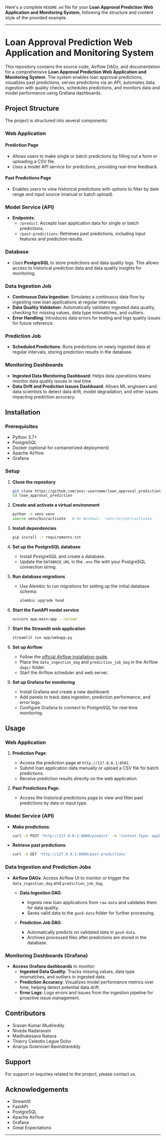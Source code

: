 Here's a complete `README.md` file for your **Loan Approval Prediction Web Application and Monitoring System**, following the structure and content style of the provided example.

---

# Loan Approval Prediction Web Application and Monitoring System

This repository contains the source code, Airflow DAGs, and documentation for a comprehensive **Loan Approval Prediction Web Application and Monitoring System**. The system enables loan approval predictions, visualizes past predictions, serves predictions via an API, automates data ingestion with quality checks, schedules predictions, and monitors data and model performance using Grafana dashboards.

## Project Structure

The project is structured into several components:

### Web Application

#### **Prediction Page**
- Allows users to make single or batch predictions by filling out a form or uploading a CSV file.
- Uses a model API service for predictions, providing real-time feedback.
  
#### **Past Predictions Page**
- Enables users to view historical predictions with options to filter by date range and input source (manual or batch upload).

### Model Service (API)

- **Endpoints**:
  - `/predict`: Accepts loan application data for single or batch predictions.
  - `/past-predictions`: Retrieves past predictions, including input features and prediction results.
  
### Database

- Uses **PostgreSQL** to store predictions and data quality logs. This allows access to historical prediction data and data quality insights for monitoring.

### Data Ingestion Job

- **Continuous Data Ingestion**: Simulates a continuous data flow by ingesting new loan applications at regular intervals.
- **Data Quality Validation**: Automatically validates ingested data quality, checking for missing values, data type mismatches, and outliers.
- **Error Handling**: Introduces data errors for testing and logs quality issues for future reference.

### Prediction Job

- **Scheduled Predictions**: Runs predictions on newly ingested data at regular intervals, storing prediction results in the database.

### Monitoring Dashboards

- **Ingested Data Monitoring Dashboard**: Helps data operations teams monitor data quality issues in real time.
- **Data Drift and Prediction Issues Dashboard**: Allows ML engineers and data scientists to detect data drift, model degradation, and other issues impacting prediction accuracy.

## Installation

### Prerequisites
- Python 3.7+
- PostgreSQL
- Docker (optional for containerized deployment)
- Apache Airflow
- Grafana

### Setup

1. **Clone the repository**
   ```bash
   git clone https://github.com/your-username/loan_approval_prediction.git
   cd loan_approval_prediction
   ```

2. **Create and activate a virtual environment**
   ```bash
   python -m venv venv
   source venv/bin/activate   # On Windows: `venv\Scripts\activate`
   ```

3. **Install dependencies**
   ```bash
   pip install -r requirements.txt
   ```

4. **Set up the PostgreSQL database**
   - Install PostgreSQL and create a database.
   - Update the `DATABASE_URL` in the `.env` file with your PostgreSQL connection string.

5. **Run database migrations**
   - Use Alembic to run migrations for setting up the initial database schema:
     ```bash
     alembic upgrade head
     ```

6. **Start the FastAPI model service**
   ```bash
   uvicorn app.main:app --reload
   ```

7. **Start the Streamlit web application**
   ```bash
   streamlit run app/webapp.py
   ```

8. **Set up Airflow**
   - Follow the [official Airflow installation guide](https://airflow.apache.org/docs/apache-airflow/stable/installation/index.html).
   - Place the `data_ingestion_dag` and `prediction_job_dag` in the Airflow `dags/` folder.
   - Start the Airflow scheduler and web server.

9. **Set up Grafana for monitoring**
   - Install Grafana and create a new dashboard.
   - Add panels to track data ingestion, prediction performance, and error logs.
   - Configure Grafana to connect to PostgreSQL for real-time monitoring.

## Usage

### Web Application

1. **Prediction Page**: 
   - Access the prediction page at `http://127.0.0.1:8501`.
   - Submit loan application data manually or upload a CSV file for batch predictions.
   - Receive prediction results directly on the web application.

2. **Past Predictions Page**:
   - Access the historical predictions page to view and filter past predictions by date or input type.

### Model Service (API)

- **Make predictions**:
  ```bash
  curl -X POST 'http://127.0.0.1:8000/predict' -H 'Content-Type: application/json' -d '{"loan_amount": 10000, "income": 50000, ...}'
  ```
- **Retrieve past predictions**:
  ```bash
  curl -X GET 'http://127.0.0.1:8000/past-predictions'
  ```

### Data Ingestion and Prediction Jobs

- **Airflow DAGs**: Access Airflow UI to monitor or trigger the `data_ingestion_dag` and `prediction_job_dag`.
  
  - **Data Ingestion DAG**:
    - Ingests new loan applications from `raw-data` and validates them for data quality.
    - Saves valid data to the `good-data` folder for further processing.

  - **Prediction Job DAG**:
    - Automatically predicts on validated data in `good-data`.
    - Archives processed files after predictions are stored in the database.

### Monitoring Dashboards (Grafana)

- **Access Grafana dashboards** to monitor:
  - **Ingested Data Quality**: Tracks missing values, data type mismatches, and outliers in ingested data.
  - **Prediction Accuracy**: Visualizes model performance metrics over time, helping detect potential data drift.
  - **Error Logs**: Logs errors and issues from the ingestion pipeline for proactive issue management.

## Contributors

- Sravan Kumar Mudireddy
- Niveda Nadarassin
- Madhukesava Natava
- Thierry Celestin Legue Doho
- Ananya Gownivari Ravindrareddy

## Support

For support or inquiries related to the project, please contact us.

## Acknowledgements

- Streamlit
- FastAPI
- PostgreSQL
- Apache Airflow
- Grafana
- Great Expectations

---